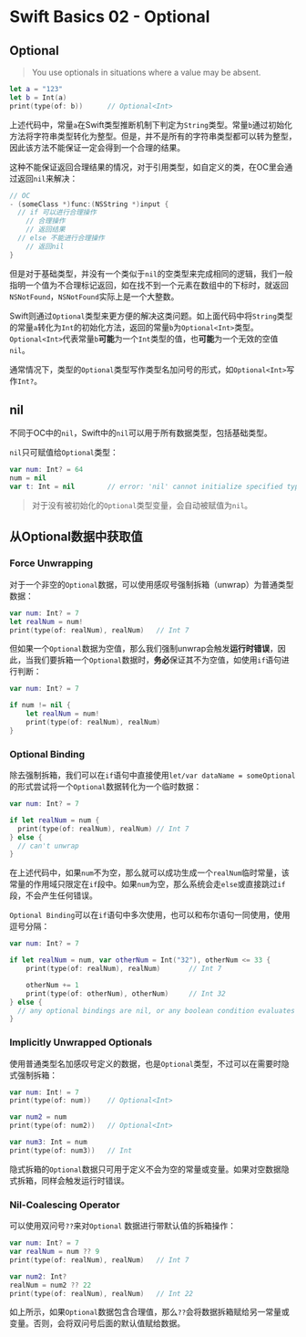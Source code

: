 # Swift Basics 02 - Optional

## Optional

> You use optionals in situations where a value may be absent.

```swift
let a = "123"
let b = Int(a)
print(type(of: b))		// Optional<Int>
```

上述代码中，常量`a`在Swift类型推断机制下判定为`String`类型。常量`b`通过初始化方法将字符串类型转化为整型。但是，并不是所有的字符串类型都可以转为整型，因此该方法不能保证一定会得到一个合理的结果。

这种不能保证返回合理结果的情况，对于引用类型，如自定义的类，在OC里会通过返回`nil`来解决：

```objective-c
// OC
- (someClass *)func:(NSString *)input {
  // if 可以进行合理操作 
  	// 合理操作
  	// 返回结果
  // else 不能进行合理操作
  	// 返回nil
}
```

但是对于基础类型，并没有一个类似于`nil`的空类型来完成相同的逻辑，我们一般指明一个值为不合理标记返回，如在找不到一个元素在数组中的下标时，就返回`NSNotFound`，`NSNotFound`实际上是一个大整数。

Swift则通过`Optional`类型来更方便的解决这类问题。如上面代码中将`String`类型的常量`a`转化为`Int`的初始化方法，返回的常量`b`为`Optional<Int>`类型。`Optional<Int>`代表常量`b`**可能**为一个`Int`类型的值，也**可能**为一个无效的空值`nil`。

通常情况下，类型的`Optional`类型写作类型名加问号的形式，如`Optional<Int>`写作`Int?`。

## nil

不同于OC中的`nil`，Swift中的`nil`可以用于所有数据类型，包括基础类型。

`nil`只可赋值给`Optional`类型：

```swift
var num: Int? = 64
num = nil
var t: Int = nil		// error: 'nil' cannot initialize specified type 'Int'
```

> 对于没有被初始化的`Optional`类型变量，会自动被赋值为`nil`。

## 从Optional数据中获取值

### Force Unwrapping

对于一个非空的`Optional`数据，可以使用感叹号强制拆箱（unwrap）为普通类型数据：

```swift
var num: Int? = 7
let realNum = num!
print(type(of: realNum), realNum)	// Int 7
```

但如果一个`Optional`数据为空值，那么我们强制unwrap会触发**运行时错误**，因此，当我们要拆箱一个`Optional`数据时，**务必**保证其不为空值，如使用`if`语句进行判断：

```swift
var num: Int? = 7

if num != nil {
    let realNum = num!
    print(type(of: realNum), realNum)
}
```

### Optional Binding

除去强制拆箱，我们可以在`if`语句中直接使用`let/var dataName = someOptional`的形式尝试将一个`Optional`数据转化为一个临时数据：

```swift
var num: Int? = 7

if let realNum = num {
  print(type(of: realNum), realNum)	// Int 7
} else {
  // can't unwrap
}
```

在上述代码中，如果`num`不为空，那么就可以成功生成一个`realNum`临时常量，该常量的作用域只限定在`if`段中。如果`num`为空，那么系统会走`else`或直接跳过`if`段，不会产生任何错误。

`Optional Binding`可以在`if`语句中多次使用，也可以和布尔语句一同使用，使用逗号分隔：

```swift
var num: Int? = 7

if let realNum = num, var otherNum = Int("32"), otherNum <= 33 {
    print(type(of: realNum), realNum)		// Int 7

    otherNum += 1
    print(type(of: otherNum), otherNum)		// Int 32
} else {
  // any optional bindings are nil, or any boolean condition evaluates to false
}
```

### Implicitly Unwrapped Optionals

使用普通类型名加感叹号定义的数据，也是`Optional`类型，不过可以在需要时隐式强制拆箱：

```swift
var num: Int! = 7
print(type(of: num))	// Optional<Int>

var num2 = num
print(type(of: num2))	// Optional<Int>

var num3: Int = num
print(type(of: num3))	// Int
```

隐式拆箱的`Optional`数据只可用于定义不会为空的常量或变量。如果对空数据隐式拆箱，同样会触发运行时错误。

### Nil-Coalescing Operator

可以使用双问号`??`来对`Optional` 数据进行带默认值的拆箱操作：

```swift
var num: Int? = 7
var realNum = num ?? 9
print(type(of: realNum), realNum)	// Int 7

var num2: Int?
realNum = num2 ?? 22
print(type(of: realNum), realNum)	// Int 22
```

如上所示，如果`Optional`数据包含合理值，那么`??`会将数据拆箱赋给另一常量或变量。否则，会将双问号后面的默认值赋给数据。